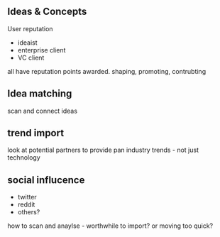 ## Ideas & Concepts


User reputation

* ideaist
* enterprise client
* VC client

all have reputation points awarded.    shaping, promoting, contrubting



## Idea matching
scan and connect ideas

## trend import
look at potential partners to provide pan industry trends - not just technology

## social influcence
* twitter
* reddit 
* others?

how to scan and anaylse - worthwhile to import?  or moving too quick?

